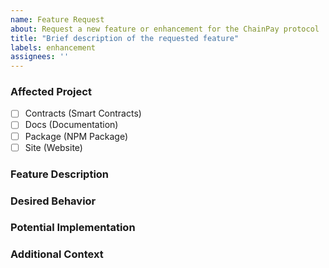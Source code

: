 ```yaml
---
name: Feature Request
about: Request a new feature or enhancement for the ChainPay protocol
title: "Brief description of the requested feature"
labels: enhancement
assignees: ''
---
```


<!-- Please use this template to request new features or enhancements for the ChainPay protocol. -->

### Affected Project
<!-- Check the appropriate box for the project the feature is related to. You can check multiple if applicable. -->
- [ ] Contracts (Smart Contracts)
- [ ] Docs (Documentation)
- [ ] Package (NPM Package)
- [ ] Site (Website)

### Feature Description
<!-- A clear and concise description of the feature you are requesting. Please explain the problem it solves or the use case for the feature. -->

### Desired Behavior
<!-- What do you expect the feature to do or how it should behave? -->

### Potential Implementation
<!-- If possible, provide suggestions or ideas for how the feature could be implemented. -->

### Additional Context
<!-- Add any other information that would help with understanding the request, such as links to related discussions or projects. -->
